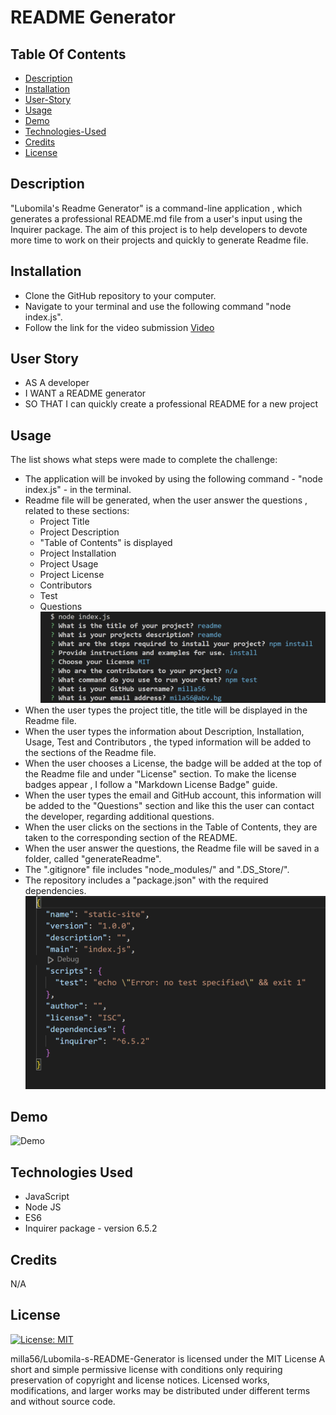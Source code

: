 # README Generator


 ## Table Of Contents
  - [Description](#description)
  - [Installation](#installation)
  - [User-Story](#user-story)
  - [Usage](#usage)
  - [Demo](#demo)
  - [Technologies-Used](#technologies-used)
  - [Credits](#credits)
  - [License](#license)

## Description

"Lubomila's Readme Generator" is a command-line application , which generates a professional README.md file from a user's input 
using the Inquirer package. The aim of this project is to help developers to devote more time to work on their projects and
quickly to generate Readme file.


## Installation

- Clone the GitHub repository to your computer.
- Navigate to your terminal and use the following command "node index.js".
- Follow the link for the video submission [Video]() 


## User Story 
- AS A developer
- I WANT a README generator
- SO THAT I can quickly create a professional README for a new project



## Usage
The list shows what steps were made to complete the challenge:
- The application will be invoked by using the following command - "node index.js" - in the terminal.
- Readme file will be generated, when the user answer the questions , related to these sections:
  * Project Title
  * Project Description
  * "Table of Contents" is displayed
  * Project Installation 
  * Project Usage
  * Project License
  * Contributors 
  * Test
  * Questions
  ![question](./screenshot/q.png)
- When the user types the project title, the title will be displayed in the Readme file.
- When the user types the information about Description, Installation, Usage, Test and Contributors , the typed information
will be added to the sections of the Readme file.
- When the user chooses a License, the badge will be added at the top of the Readme file and under "License" section. To make the
license badges appear , I follow a "Markdown License Badge" guide.  
- When the user types the email and GitHub account, this information will be added to the "Questions" section and like this
the user can contact the developer, regarding additional questions.
- When the user clicks on the sections in the Table of Contents, they are taken to the corresponding section of the README.
- When the user answer the questions, the Readme file will be saved in a folder, called "generateReadme".
- The ".gitignore" file includes "node_modules/" and ".DS_Store/".
- The repository includes a "package.json" with the required dependencies.
![Dependencies](./screenshot/inq-version.png)


## Demo
![Demo](./screenshot/demo.gif)


## Technologies Used
- JavaScript
- Node JS
- ES6 
- Inquirer package - version 6.5.2


## Credits

N/A


## License

[![License: MIT](https://img.shields.io/badge/License-MIT-blue.svg)](https://opensource.org/licenses/MIT)

milla56/Lubomila-s-README-Generator is licensed under the
MIT License
A short and simple permissive license with conditions only requiring preservation of copyright and license notices. Licensed works, modifications, and larger works may be distributed under different terms and without source code.

